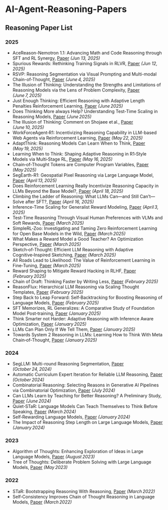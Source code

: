 # AI-Agent-Reasoning-Papers
## Reasoning Paper List

### 2025
- AceReason-Nemotron 1.1: Advancing Math and Code Reasoning through SFT and RL Synergy, [Paper](https://arxiv.org/pdf/2506.13284) *(Jun 13, 2025)*
- Spurious Rewards: Rethinking Training Signals in RLVR, [Paper](https://arxiv.org/pdf/2506.10947) *(Jun 12, 2025)*
- RSVP: Reasoning Segmentation via Visual Prompting and Multi-modal Chain-of-Thought, [Paper](https://arxiv.org/abs/2506.04277) *(June 4, 2025)*  
- The Illusion of Thinking: Understanding the Strengths and Limitations of Reasoning Models via the Lens of Problem Complexity, [Paper](https://arxiv.org/pdf/2506.06941) *(June 7, 2025)*  
- Just Enough Thinking: Efficient Reasoning with Adaptive Length Penalties Reinforcement Learning, [Paper](http://arxiv.org/abs/2506.05256) *(June 2025)*  
- Does Thinking More always Help? Understanding Test‑Time Scaling in Reasoning Models, [Paper](http://arxiv.org/abs/2506.04210) *(June 2025)*  
- The Illusion of Thinking: Comment on Shojaee et al., [Paper](https://arxiv.org/abs/2506.09250) *(June 10, 2025)*  
- WorkForceAgent‑R1: Incentivizing Reasoning Capability in LLM-based Web Agents via Reinforcement Learning, [Paper](http://arxiv.org/abs/2505.22942) *(May 22, 2025)*  
- AdaptThink: Reasoning Models Can Learn When to Think, [Paper](https://arxiv.org/abs/2505.13417) *(May 19, 2025)*  
- Learning When to Think: Shaping Adaptive Reasoning in R1‑Style Models via Multi‑Stage RL, [Paper](https://arxiv.org/pdf/2505.10832) *(May 16, 2025)*  
- Chain‑of‑Thought Tokens are Computer Program Variables, [Paper](http://arxiv.org/abs/2505.04955) *(May 2025)*  
- SegEarth-R1: Geospatial Pixel Reasoning via Large Language Model, [Paper](https://arxiv.org/abs/2504.09644) *(April 13, 2025)* 
- Does Reinforcement Learning Really Incentivize Reasoning Capacity in LLMs Beyond the Base Model?, [Paper](http://arxiv.org/abs/2504.13837) *(April 18, 2025)*
- Climbing the Ladder of Reasoning: What LLMs Can—and Still Can’t—Solve after SFT?, [Paper](http://arxiv.org/abs/2504.11741) *(April 16, 2025)*  
- Inference‑Time Scaling for Generalist Reward Modeling, [Paper](http://arxiv.org/abs/2504.02495) *(April 3, 2025)*  
- Test‑Time Reasoning Through Visual Human Preferences with VLMs and Soft Rewards, [Paper](http://arxiv.org/abs/2503.19948) *(March 2025)*  
- SimpleRL‑Zoo: Investigating and Taming Zero Reinforcement Learning for Open Base Models in the Wild, [Paper](http://arxiv.org/abs/2503.18892) *(March 2025)*  
- What Makes a Reward Model a Good Teacher? An Optimization Perspective, [Paper](http://arxiv.org/abs/2503.15477) *(March 2025)*  
- Sketch‑of‑Thought: Efficient LLM Reasoning with Adaptive Cognitive‑Inspired Sketching, [Paper](http://arxiv.org/abs/2503.05179) *(March 2025)*  
- All Roads Lead to Likelihood: The Value of Reinforcement Learning in Fine‑Tuning, [Paper](http://arxiv.org/abs/2503.01067) *(March 2025)*  
- Reward Shaping to Mitigate Reward Hacking in RLHF, [Paper](http://arxiv.org/abs/2502.18770) *(February 2025)*  
- Chain of Draft: Thinking Faster by Writing Less, [Paper](http://arxiv.org/abs/2502.18600) *(February 2025)*  
- ReasonFlux: Hierarchical LLM Reasoning via Scaling Thought Templates, [Paper](http://arxiv.org/abs/2502.06772) *(February 2025)*  
- Step Back to Leap Forward: Self‑Backtracking for Boosting Reasoning of Language Models, [Paper](http://arxiv.org/abs/2502.04404) *(February 2025)*  
- SFT Memorizes, RL Generalizes: A Comparative Study of Foundation Model Post‑training, [Paper](http://arxiv.org/abs/2501.17161) *(January 2025)*  
- Think Smarter not Harder: Adaptive Reasoning with Inference Aware Optimization, [Paper](http://arxiv.org/abs/2501.17974) *(January 2025)*  
- LLMs Can Plan Only If We Tell Them, [Paper](http://arxiv.org/abs/2501.13545) *(January 2025)*  
- Towards System 2 Reasoning in LLMs: Learning How to Think With Meta Chain‑of‑Thought, [Paper](http://arxiv.org/abs/2501.04682) *(January 2025)*

### 2024
- SegLLM: Multi-round Reasoning Segmentation, [Paper](https://arxiv.org/abs/2410.18923) *(October 24, 2024)* 
- Automatic Curriculum Expert Iteration for Reliable LLM Reasoning, [Paper](http://arxiv.org/abs/2410.07627) *(October 2024)*  
- Combinatorial Reasoning: Selecting Reasons in Generative AI Pipelines via Combinatorial Optimization, [Paper](http://arxiv.org/abs/2407.00071) *(July 2024)*  
- Can LLMs Learn by Teaching for Better Reasoning? A Preliminary Study, [Paper](http://arxiv.org/abs/2406.14629) *(June 2024)*  
- Quiet‑STaR: Language Models Can Teach Themselves to Think Before Speaking, [Paper](http://arxiv.org/abs/2403.09629) *(March 2024)*  
- Self‑Rewarding Language Models, [Paper](http://arxiv.org/abs/2401.10020) *(January 2024)*  
- The Impact of Reasoning Step Length on Large Language Models, [Paper](http://arxiv.org/abs/2401.04925) *(January 2024)*

### 2023
- Algorithm of Thoughts: Enhancing Exploration of Ideas in Large Language Models, [Paper](http://arxiv.org/abs/2308.10379) *(August 2023)*  
- Tree of Thoughts: Deliberate Problem Solving with Large Language Models, [Paper](http://arxiv.org/abs/2305.10601) *(May 2023)*

### 2022
- STaR: Bootstrapping Reasoning With Reasoning, [Paper](http://arxiv.org/abs/2203.14465) *(March 2022)*  
- Self‑Consistency Improves Chain of Thought Reasoning in Language Models, [Paper](http://arxiv.org/abs/2203.11171) *(March 2022)*  
